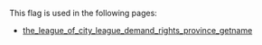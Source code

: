 This flag is used in the following pages:
 - [the_league_of_city_league_demand_rights_province_getname](../events/the_league_of_city_league_demand_rights_province_getname.md)
